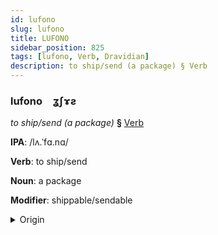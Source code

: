 ```yaml
---
id: lufono
slug: lufono
title: LUFONO
sidebar_position: 825
tags: [lufono, Verb, Dravidian]
description: to ship/send (a package) § Verb
---
```


### lufono&emsp;<span kind="abugida">ʓʃɤƨ</span>

*to ship/send (a package)* **§** [Verb](../../tags/Verb)

**IPA**: /lʌ.ˈfɑ.nɑ/

**Verb**: to ship/send

**Noun**: a package

**Modifier**: shippable/sendable

<details>
    <summary>Origin</summary>
    Telugu రవాణా ravāṇā [rɐvaːnaː]<br/>
    <em>Dravidian Language Family</em>
</details>